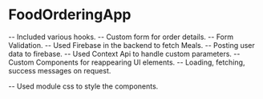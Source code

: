 # FoodOrderingApp

-- Included various hooks.
-- Custom form for order details.
-- Form Validation.
-- Used Firebase in the backend to fetch Meals.
-- Posting user data to firebase.
-- Used Context Api to handle custom parameters.
-- Custom Components for reappearing UI elements.
-- Loading, fetching, success messages on request.

-- Used module css to style the components.
